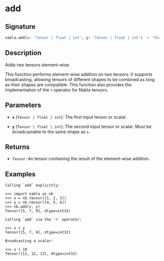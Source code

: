 # add

## Signature

```python
nabla.add(x: 'Tensor | float | int', y: 'Tensor | float | int') -> 'Tensor'
```

## Description

Adds two tensors element-wise.

This function performs element-wise addition on two tensors. It supports
broadcasting, allowing tensors of different shapes to be combined as long
as their shapes are compatible. This function also provides the
implementation of the `+` operator for Nabla tensors.

## Parameters

- **`x`** (`Tensor | float | int`): The first input tensor or scalar.

- **`y`** (`Tensor | float | int`): The second input tensor or scalar. Must be broadcastable to the same shape as `x`.

## Returns

- `Tensor`: An tensor containing the result of the element-wise addition.

## Examples

```pycon
Calling `add` explicitly:

>>> import nabla as nb
>>> x = nb.tensor([1, 2, 3])
>>> y = nb.tensor([4, 5, 6])
>>> nb.add(x, y)
Tensor([5, 7, 9], dtype=int32)

Calling `add` via the `+` operator:

>>> x + y
Tensor([5, 7, 9], dtype=int32)

Broadcasting a scalar:

>>> x + 10
Tensor([11, 12, 13], dtype=int32)
```
